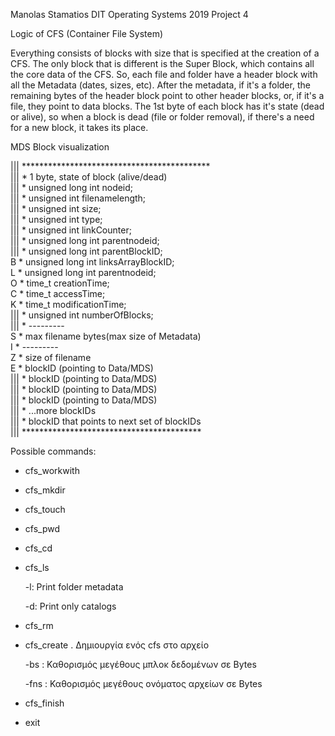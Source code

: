 Manolas Stamatios DIT Operating Systems 2019 Project 4

Logic of CFS (Container File System)

Everything consists of blocks with size that is specified at the creation of a CFS. The only block that is different is the Super Block, which contains all the core data of the CFS. So, each file and folder have a header block with all the Metadata (dates, sizes, etc). After the metadata, if it's a folder, the remaining bytes of the header block point to other header blocks, or, if it's a file, they point to data blocks. The 1st byte of each block has it's state (dead or alive), so when a block is dead (file or folder removal), if there's a need for a new block, it takes its place.
	

MDS Block visualization

|||  *******************************************   
|||	* 1 byte, state of block (alive/dead)        
|||	* unsigned long int nodeid;               
|||	* unsigned int filenamelength;	           
|||	* unsigned int size; 			        
|||	* unsigned int type;                      
|||	* unsigned int linkCounter;				
|||	* unsigned long int parentnodeid;            
|||	* unsigned long int parentBlockID;           
 B 	* unsigned long int linksArrayBlockID;       
 L 	* unsigned long int parentnodeid;            
 O 	* time_t creationTime;                       
 C 	* time_t accessTime;                         
 K 	* time_t modificationTime;                   
|||	* unsigned int numberOfBlocks;               
|||	* ---------                   
 S 	* max filename bytes(max size of Metadata)				      
 I 	* ---------      
 Z 	* size of filename  
 E 	* blockID (pointing to Data/MDS)          
|||	* blockID (pointing to Data/MDS)          
|||	* blockID (pointing to Data/MDS)          
|||	* blockID (pointing to Data/MDS)          
|||	* ...more blockIDs              		         
|||	* blockID that points to next set of blockIDs					      
|||  *****************************************  

Possible commands:

* cfs_workwith <FILE>
* cfs_mkdir <DIRECTORIES>
* cfs_touch <OPTIONS> <FILES>
* cfs_pwd
* cfs_cd <PATH>
* cfs_ls <OPTIONS>
	
	-l: Print folder metadata
	
	-d: Print only catalogs
* cfs_rm <OPTIONS> <DESTINATIONS>
* cfs_create <OPTIONS> <FILE>. Δημιουργία ενός cfs στο αρχείο <FILE>
	
	-bs <BLOCK SIZE>: Καθορισμός μεγέθους μπλοκ δεδομένων σε Bytes
	
	-fns <FILENAME SIZE>: Καθορισμός μεγέθους ονόματος αρχείων σε Bytes
* cfs_finish
* exit

	

